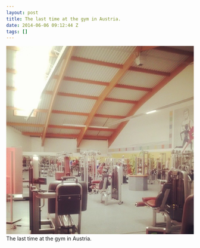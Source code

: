 ```yaml
---
layout: post
title: The last time at the gym in Austria.
date: 2014-06-06 09:12:44 Z
tags: []
---
```

![](/media/2014/06/87973942559.jpg)
The last time at the gym in Austria.
